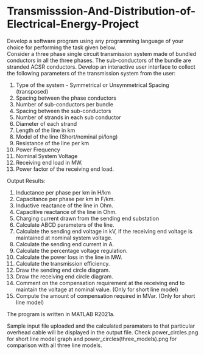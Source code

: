 # Transmisssion-And-Distribution-of-Electrical-Energy-Project
Develop a software program using any programming language of your choice for performing the task given below.  
Consider a three phase single circuit transmission system made of bundled conductors in all the three phases. The sub-conductors of the bundle are stranded ACSR conductors.
Develop  an  interactive  user  interface  to  collect  the  following  parameters  of  the transmission system from the user:
1. Type of the system - Symmetrical or Unsymmetrical Spacing (transposed) 
2. Spacing between the phase conductors 
3. Number of sub-conductors per bundle 
4. Spacing between the sub-conductors 
5. Number of strands in each sub conductor 
6. Diameter of each strand 
7. Length of the line in km 
8. Model of the line (Short/nominal pi/long) 
9. Resistance of the line per km 
10. Power Frequency 
11. Nominal System Voltage  
12. Receiving end load in MW. 
13. Power factor of the receiving end load.

Output Results:  
1. Inductance per phase per km in H/km 
2. Capacitance per phase per km in F/km.  
3. Inductive reactance of the line in Ohm. 
4. Capacitive reactance of the line in Ohm. 
5. Charging current drawn from the sending end substation 
6. Calculate ABCD parameters of the line. 
7. Calculate the sending end voltage in kV, if the receiving end voltage is maintained at nominal system voltage. 
8. Calculate the sending end current in A. 
9. Calculate the percentage voltage regulation. 
10. Calculate the power loss in the line in MW. 
11. Calculate the transmission efficiency. 
12. Draw the sending end circle diagram. 
13. Draw the receiving end circle diagram. 
14. Comment on the compensation requirement at the receiving end to maintain the voltage at nominal value. (Only for short line model) 
15. Compute the amount of compensation required in MVar. (Only for short line model) 

The program is written in MATLAB R2021a.

Sample input file uploaded and the calculated paramaters to that particular overhead cable will be displayed in the output file. Check power_circles.png for short line model graph and power_circles(three_models).png for comparison with all three line models.
